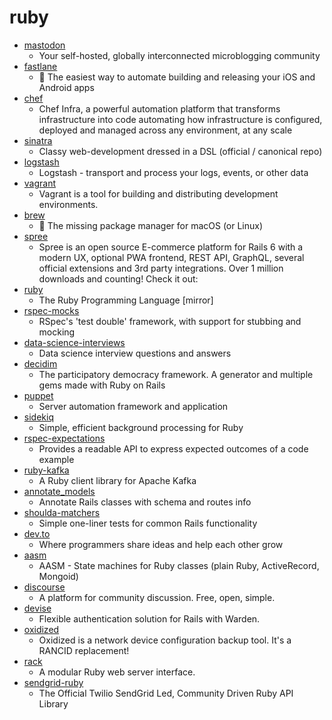 # ruby
- [mastodon](https://github.com/tootsuite/mastodon)
  - Your self-hosted, globally interconnected microblogging community
- [fastlane](https://github.com/fastlane/fastlane)
  - 🚀 The easiest way to automate building and releasing your iOS and Android apps
- [chef](https://github.com/chef/chef)
  - Chef Infra, a powerful automation platform that transforms infrastructure into code automating how infrastructure is configured, deployed and managed across any environment, at any scale
- [sinatra](https://github.com/sinatra/sinatra)
  - Classy web-development dressed in a DSL (official / canonical repo)
- [logstash](https://github.com/elastic/logstash)
  - Logstash - transport and process your logs, events, or other data
- [vagrant](https://github.com/hashicorp/vagrant)
  - Vagrant is a tool for building and distributing development environments.
- [brew](https://github.com/Homebrew/brew)
  - 🍺 The missing package manager for macOS (or Linux)
- [spree](https://github.com/spree/spree)
  - Spree is an open source E-commerce platform for Rails 6 with a modern UX, optional PWA frontend, REST API, GraphQL, several official extensions and 3rd party integrations. Over 1 million downloads and counting! Check it out:
- [ruby](https://github.com/ruby/ruby)
  - The Ruby Programming Language [mirror]
- [rspec-mocks](https://github.com/rspec/rspec-mocks)
  - RSpec's 'test double' framework, with support for stubbing and mocking
- [data-science-interviews](https://github.com/alexeygrigorev/data-science-interviews)
  - Data science interview questions and answers
- [decidim](https://github.com/decidim/decidim)
  - The participatory democracy framework. A generator and multiple gems made with Ruby on Rails
- [puppet](https://github.com/puppetlabs/puppet)
  - Server automation framework and application
- [sidekiq](https://github.com/mperham/sidekiq)
  - Simple, efficient background processing for Ruby
- [rspec-expectations](https://github.com/rspec/rspec-expectations)
  - Provides a readable API to express expected outcomes of a code example
- [ruby-kafka](https://github.com/zendesk/ruby-kafka)
  - A Ruby client library for Apache Kafka
- [annotate_models](https://github.com/ctran/annotate_models)
  - Annotate Rails classes with schema and routes info
- [shoulda-matchers](https://github.com/thoughtbot/shoulda-matchers)
  - Simple one-liner tests for common Rails functionality
- [dev.to](https://github.com/thepracticaldev/dev.to)
  - Where programmers share ideas and help each other grow
- [aasm](https://github.com/aasm/aasm)
  - AASM - State machines for Ruby classes (plain Ruby, ActiveRecord, Mongoid)
- [discourse](https://github.com/discourse/discourse)
  - A platform for community discussion. Free, open, simple.
- [devise](https://github.com/heartcombo/devise)
  - Flexible authentication solution for Rails with Warden.
- [oxidized](https://github.com/ytti/oxidized)
  - Oxidized is a network device configuration backup tool. It's a RANCID replacement!
- [rack](https://github.com/rack/rack)
  - A modular Ruby web server interface.
- [sendgrid-ruby](https://github.com/sendgrid/sendgrid-ruby)
  - The Official Twilio SendGrid Led, Community Driven Ruby API Library

